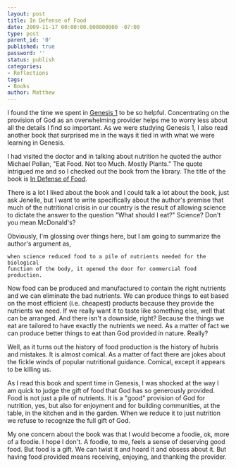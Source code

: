 ```yaml
---
layout: post
title: In Defense of Food
date: 2009-11-17 00:00:00.000000000 -07:00
type: post
parent_id: '0'
published: true
password: ''
status: publish
categories:
- Reflections
tags:
- Books
author: Matthew
---
```

I found the time we spent in [Genesis 1](http://bible.oremus.org/?passage=Genesis+1) to be so 
helpful.  Concentrating on the provision of God as an overwhelming provider helps me to worry 
less about all the details I find so important.  As we were studying Genesis 1, I also read 
another book that surprised me in the ways it tied in with what we were learning in Genesis. 

I had visited the doctor and in talking about nutrition he quoted the author Michael Pollan, 
"Eat Food. Not too Much. Mostly Plants."  The quote intrigued me and so I checked out the book 
from the library.  The title of the book is 
[In Defense of Food](https://www.amazon.com/Defense-Food-Eaters-Manifesto/dp/0143114964).

There is a lot I liked about the book and I could talk a lot about the book, just ask Jenelle, 
but I want to write specifically about the author's premise that much of the nutritional crisis in 
our country is the result of allowing science to dictate the answer to the question "What should I 
eat?"  Science?  Don't you mean McDonald's?

Obviously, I'm glossing over things here, but I am going to summarize the author's argument as, 

    when science reduced food to a pile of nutrients needed for the biological 
    function of the body, it opened the door for commercial food production.

Now food can be produced and manufactured to contain the right nutrients and we can eliminate the bad nutrients.  We can produce things to eat based on the most 
efficient (i.e. cheapest) products because they provide the nutrients we need.  If we really want it to 
taste like something else, well that can be arranged.  And there isn't a downside, right?  Because the 
things we eat are tailored to have exactly the nutrients we need.  As a matter of fact we can produce 
better things to eat than God provided in nature.  Really?

Well, as it turns out the history of food production is the history of hubris and mistakes.  It is 
almost comical.  As a matter of fact there are jokes about the fickle winds of popular nutritional 
guidance.  Comical, except it appears to be killing us.

As I read this book and spent time in Genesis, I was shocked at the way I am quick to judge the gift 
of food that God has so generously provided.  Food is not just a pile of nutrients.  It is a "good" 
provision of God for nutrition, yes, but also for enjoyment and for building communities, at the table, 
in the kitchen and in the garden.  When we reduce it to just nutrition we refuse to recognize the full 
gift of God. 

My one concern about the book was that I would become a foodie, ok, more of a foodie.  I hope I 
don't.  A foodie, to me, feels a sense of deserving good food.  But food is a gift.  We can twist it 
and hoard it and obsess about it.  But having food provided means receiving, enjoying, and thanking the 
provider.

